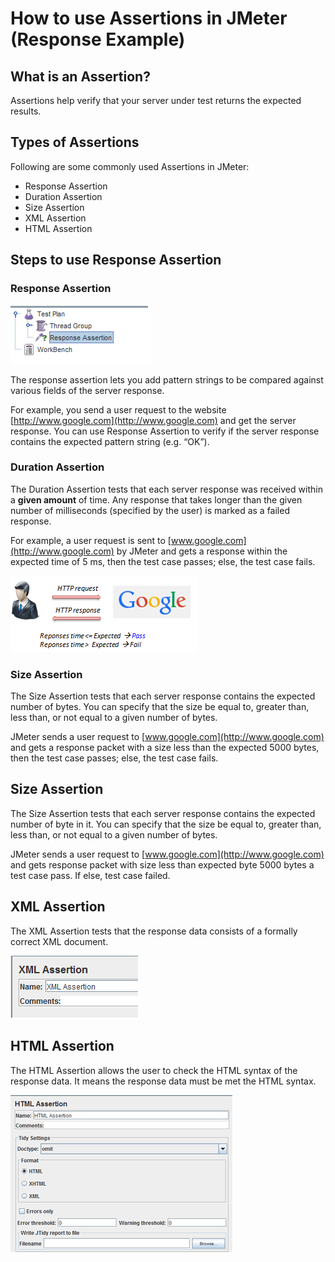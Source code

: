 # How to use Assertions in JMeter (Response Example)
## What is an Assertion?

Assertions help verify that your server under test returns the expected results.

## Types of Assertions

Following are some commonly used Assertions in JMeter:

- Response Assertion
- Duration Assertion
- Size Assertion
- XML Assertion
- HTML Assertion

## Steps to use Response Assertion

### Response Assertion

![Response Assertion](AssertionImages/image.png)

The response assertion lets you add pattern strings to be compared against various fields of the server response.

For example, you send a user request to the website [http://www.google.com](http://www.google.com) and get the server response. You can use Response Assertion to verify if the server response contains the expected pattern string (e.g. “OK”).

### Duration Assertion

The Duration Assertion tests that each server response was received within a **given amount** of time. Any response that takes longer than the given number of milliseconds (specified by the user) is marked as a failed response.

For example, a user request is sent to [www.google.com](http://www.google.com) by JMeter and gets a response within the expected time of 5 ms, then the test case passes; else, the test case fails.

![Duration Assertion](AssertionImages/image2.png)

### Size Assertion

The Size Assertion tests that each server response contains the expected number of bytes. You can specify that the size be equal to, greater than, less than, or not equal to a given number of bytes.

JMeter sends a user request to [www.google.com](http://www.google.com) and gets a response packet with a size less than the expected 5000 bytes, then the test case passes; else, the test case fails.

## Size Assertion

The Size Assertion tests that each server response contains the expected number of byte in it. You can specify that the size be equal to, greater than, less than, or not equal to a given number of bytes.

JMeter sends a user request to [www.google.com](http://www.google.com) and gets response packet with size less than expected byte 5000 bytes a test case pass. If else, test case failed.

## XML Assertion

The XML Assertion tests that the response data consists of a formally correct XML document.

![XML Assertion](AssertionImages/image3.png)

## HTML Assertion

The HTML Assertion allows the user to check the HTML syntax of the response data. It means the response data must be met the HTML syntax.

![HTML Assertion](AssertionImages/image4.png)

